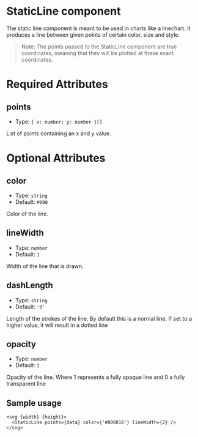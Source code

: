 # StaticLine component

The static line component is meant to be used in charts like a linechart. It produces a line between given points of certain color, size and style.

> Note: The points passed to the StaticLine component are true coordinates, meaning that they will be plotted at these exact coordinates.

# Required Attributes

## points

- Type: `{ x: number; y: number }[]`

List of points containing an x and y value.

# Optional Attributes

## color

- Type: `string`
- Default: `#000`

Color of the line.

## lineWidth

- Type: `number`
- Default: `1`

Width of the line that is drawn.

## dashLength

- Type: `string`
- Default: `'0'`

Length of the strokes of the line. By default this is a normal line. If set to a higher value, it will result in a dotted line

## opacity

- Type: `number`
- Default: `1`

Opacity of the line. Where 1 represents a fully opaque line and 0 a fully transparent line

## Sample usage

```svelte
<svg {width} {height}>
  <StaticLine points={data} color={'#800816'} lineWidth={2} />
</svg>
```

